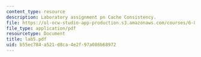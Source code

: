 ```yaml
---
content_type: resource
description: Laboratory assignment pn Cache Consistency.
file: https://ol-ocw-studio-app-production.s3.amazonaws.com/courses/6-824-distributed-computer-systems-engineering-spring-2006/b55ec784a521d8ca4e2f97a086b68972_lab5.pdf
file_type: application/pdf
resourcetype: Document
title: lab5.pdf
uid: b55ec784-a521-d8ca-4e2f-97a086b68972
---
```

